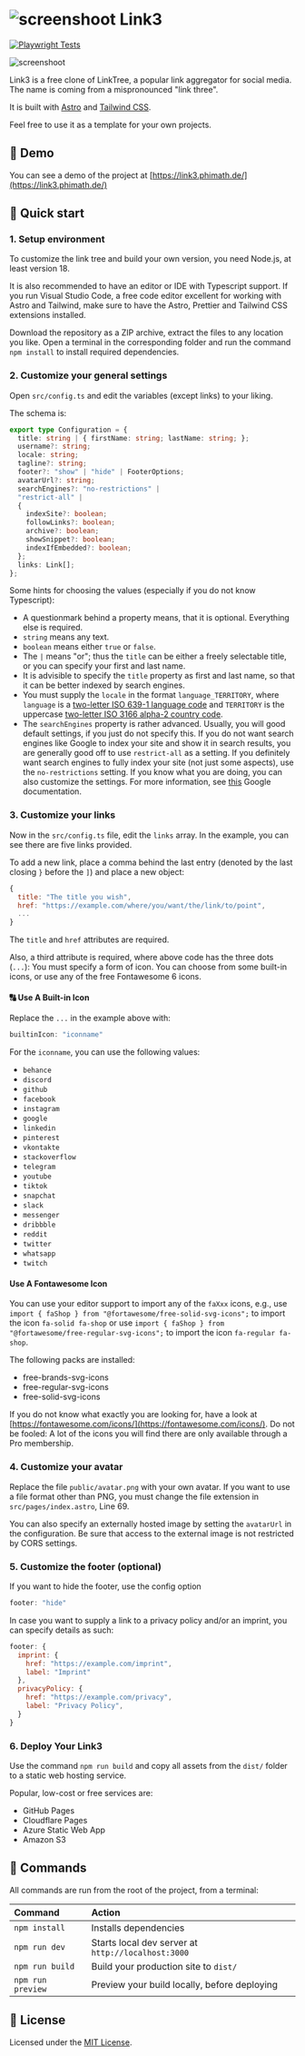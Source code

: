 # ![screenshoot](public/favicon.svg) Link3

[![Playwright Tests](https://github.com/phidevz/link3/actions/workflows/playwright.yml/badge.svg)](https://github.com/phidevz/link3/actions/workflows/playwright.yml)

![screenshoot](readme.png)

Link3 is a free clone of LinkTree, a popular link aggregator for social media. The name is coming from a mispronounced "link three".

It is built with [Astro](https://astro.build) and [Tailwind CSS](https://tailwindcss.com).

Feel free to use it as a template for your own projects.

## 👀 Demo

You can see a demo of the project at [https://link3.phimath.de/](https://link3.phimath.de/)

## 🚀 Quick start

### 1. **Setup environment**

To customize the link tree and build your own version, you need Node.js, at least version 18.

It is also recommended to have an editor or IDE with Typescript support. If you run Visual Studio Code, a free code editor excellent for working with Astro and Tailwind, make sure to have the Astro, Prettier and Tailwind CSS extensions installed.

Download the repository as a ZIP archive, extract the files to any location you like. Open a terminal in the corresponding folder and run the command `npm install` to install required dependencies.

### 2. **Customize your general settings**

Open `src/config.ts` and edit the variables (except links) to your liking.

The schema is:

```typescript
export type Configuration = {
  title: string | { firstName: string; lastName: string; };
  username?: string;
  locale: string;
  tagline?: string;
  footer?: "show" | "hide" | FooterOptions;
  avatarUrl?: string;
  searchEngines?: "no-restrictions" |
  "restrict-all" |
  {
    indexSite?: boolean;
    followLinks?: boolean;
    archive?: boolean;
    showSnippet?: boolean;
    indexIfEmbedded?: boolean;
  };
  links: Link[];
};
```

Some hints for choosing the values (especially if you do not know Typescript):

- A questionmark behind a property means, that it is optional. Everything else is required.
- `string` means any text.
- `boolean` means either `true` or `false`.
- The `|` means "or"; thus the `title` can be either a freely selectable title, or you can specify your first and last name.
- It is advisible to specify the `title` property as first and last name, so that it can be better indexed by search engines.
- You must supply the `locale` in the format `language_TERRITORY`, where `language` is a [two-letter ISO 639-1 language code](https://en.wikipedia.org/wiki/List_of_ISO_639-1_codes) and `TERRITORY` is the uppercase [two-letter ISO 3166 alpha-2 country code](https://en.wikipedia.org/wiki/ISO_3166-1_alpha-2).
- The `searchEngines` property is rather advanced. Usually, you will good default settings, if you just do not specify this. If you do not want search engines like Google to index your site and show it in search results, you are generally good off to use `restrict-all` as a setting. If you definitely want search engines to fully index your site (not just some aspects), use the `no-restrictions` setting. If you know what you are doing, you can also customize the settings. For more information, see [this](https://developers.google.com/search/docs/crawling-indexing/robots-meta-tag) Google documentation.

### 3. **Customize your links**

Now in the `src/config.ts` file, edit the `links` array.
In the example, you can see there are five links provided.

To add a new link, place a comma behind the last entry (denoted by the last closing `}` before the `]`) and place a new object:

```js
{
  title: "The title you wish",
  href: "https://example.com/where/you/want/the/link/to/point",
  ...
}
```

The `title` and `href` attributes are required.

Also, a third attribute is required, where above code has the three dots (`...`): You must specify a form of icon.
You can choose from some built-in icons, or use any of the free Fontawesome 6 icons.

#### 🔠 Use A Built-in Icon

Replace the `...` in the example above with:

```javascript
builtinIcon: "iconname"
```

For the `iconname`, you can use the following values:

- `behance`
- `discord`
- `github`
- `facebook`
- `instagram`
- `google`
- `linkedin`
- `pinterest`
- `vkontakte`
- `stackoverflow`
- `telegram`
- `youtube`
- `tiktok`
- `snapchat`
- `slack`
- `messenger`
- `dribbble`
- `reddit`
- `twitter`
- `whatsapp`
- `twitch`

#### Use A Fontawesome Icon

You can use your editor support to import any of the `faXxx` icons, e.g., use `import { faShop } from "@fortawesome/free-solid-svg-icons";` to import the icon `fa-solid fa-shop` or use `import { faShop } from "@fortawesome/free-regular-svg-icons";` to import the icon `fa-regular fa-shop`.

The following packs are installed:

- free-brands-svg-icons
- free-regular-svg-icons
- free-solid-svg-icons

If you do not know what exactly you are looking for, have a look at [https://fontawesome.com/icons/](https://fontawesome.com/icons/). Do not be fooled: A lot of the icons you will find there are only available through a Pro membership.

### 4. **Customize your avatar**

Replace the file `public/avatar.png` with your own avatar. If you want to use a file format other than PNG, you must change the file extension in `src/pages/index.astro`, Line 69.

You can also specify an externally hosted image by setting the `avatarUrl` in the configuration. Be sure that access to the external image is not restricted by CORS settings.

### 5. **Customize the footer (optional)**

If you want to hide the footer, use the config option

```javascript
footer: "hide"
```

In case you want to supply a link to a privacy policy and/or an imprint, you can specify details as such:

```javascript
footer: {
  imprint: {
    href: "https://example.com/imprint",
    label: "Imprint"
  },
  privacyPolicy: {
    href: "https://example.com/privacy",
    label: "Privacy Policy",
  }
}
```

### 6. **Deploy Your Link3**

Use the command `npm run build` and copy all assets from the `dist/` folder to a static web hosting service.

Popular, low-cost or free services are:

- GitHub Pages
- Cloudflare Pages
- Azure Static Web App
- Amazon S3

## 🧞 Commands

All commands are run from the root of the project, from a terminal:

| Command           | Action                                             |
| :---------------- | :------------------------------------------------- |
| `npm install`     | Installs dependencies                              |
| `npm run dev`     | Starts local dev server at `http://localhost:3000` |
| `npm run build`   | Build your production site to `dist/`              |
| `npm run preview` | Preview your build locally, before deploying       |

## 📝 License

Licensed under the [MIT License](./LICENSE).
